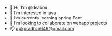 - 👋 Hi, I’m @deaboii
- 👀 I’m interested in java
- 🌱 I’m currently learning spring Boot
- 💞️ I’m looking to collaborate on webapp projects
- 📫 dpkpradhan649@gmail.com

<!---
deaboii/deaboii is a ✨ special ✨ repository because its `README.md` (this file) appears on your GitHub profile.
You can click the Preview link to take a look at your changes.
--->
